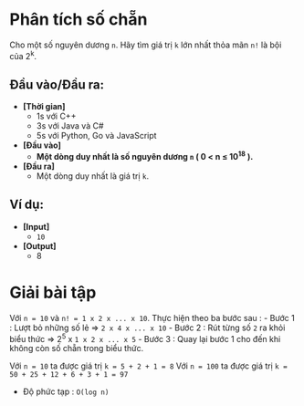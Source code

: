 # Phân tích số chẵn
   Cho một số nguyên dương `n`. Hãy tìm giá trị `k` lớn nhất thỏa mãn `n!` là bội của 2<sup>k</sup>.


## Đầu vào/Đầu ra:
- **[Thời gian]**
   - 1s với C++ 
   - 3s với Java và C#
   - 5s với Python, Go và JavaScript
- **[Đầu vào]**
    - **Một dòng duy nhất là số nguyên dương `n` ( 0 < n ≤ 10<sup>18</sup> ).**
- **[Đầu ra]** 
    - Một dòng duy nhất là giá trị `k`.

## Ví dụ:
- **[Input]**
   - `10`
- **[Output]**
   - 8

# Giải bài tập
   Với `n = 10` và `n! = 1 x 2 x ... x 10`.
   Thực hiện theo ba bước sau :
    - Bước 1 : Lượt bỏ những số lẻ                 => `2 x 4 x ... x 10`
    - Bước 2 : Rút từng số `2` ra khỏi biểu thức   => 2<sup>5</sup> x `1 x 2 x ... x 5`
    - Bước 3 : Quay lại bước 1 cho đến khi không còn số chẵn trong biểu thức.
   
   Với `n = 10` ta được giá trị `k = 5 + 2 + 1 = 8`
   Với `n = 100` ta được giá trị `k = 50 + 25 + 12 + 6 + 3 + 1 = 97`
   - Độ phức tạp : `O(log n)`
